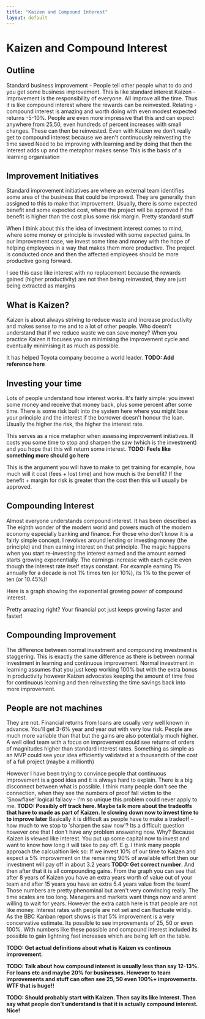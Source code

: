 ```yaml
---
title: "Kaizen and Compound Interest"
layout: default
---
```


# Kaizen and Compound Interest

## Outline
Standard business improvement - People tell other people what to do and you get some business improvement. This is like standard interest
Kaizen - improvement is the responsibility of everyone. All improve all the time. Thus it is like compound interest where the rewards can be reinvested.
Relating - compound interest is amazing and worth doing with even modest expected returns -5-10%. People are even more impressive that this and can expect anywhere from 25,50, even hundreds of percent increases with small changes. These can then be reinvested.
Even with Kaizen we don't really get to compound interest because we aren't continuously reinvesting the time saved
Need to be improving with learning and by doing that then the interest adds up and the metaphor makes sense
This is the basis of a learning organisation

## Improvement Initiatives
Standard improvement initiatives are where an external team identifies some area of the business that could be improved. They are generally then assigned to this to make that improvement. Usually, there is some expected benefit and some expected cost, where the project will be approved if the benefit is higher than the cost plus some risk margin. Pretty standard stuff

When I think about this the idea of investment interest comes to mind, where some money or principle is invested with some expected gains.  In our improvement case, we invest some time and money with the hope of helping employees in a way that makes them more productive. The project is conducted once and then the affected employees should be more productive going forward.

I see this case like interest with no replacement because the rewards gained (higher productivity) are not then being reinvested, they are just being extracted as margins

## What is Kaizen?
Kaizen is about always striving to reduce waste and increase productivity and makes sense to me and to a lot of other people. Who doesn't understand that if we reduce waste we can save money?
When you practice Kaizen it focuses you on minimising the improvement cycle and eventually minimising it as much as possible.

It has helped Toyota company become a world leader. **TODO: Add reference here**

## Investing your time
Lots of people understand how interest works. It's fairly simple: you invest some money and receive that money back, plus some percent after some time. There is some risk built into the system here where you might lose your principle and the interest if the borrower doesn't honour the loan. Usually the higher the risk, the higher the interest rate.

This serves as a nice metaphor when assessing improvement initiatives. It costs you some time to stop and sharpen the saw (which is the investment) and you hope that this will return some interest. **TODO: Feels like something more should go here**

This is the argument you will have to make to get training for example, how much will it cost (fees + lost time) and how much is the benefit? If the benefit + margin for risk is greater than the cost then this will usually be approved.

## Compounding Interest
Almost everyone understands compound interest. It has been described as The eighth wonder of the modern world and powers much of the modern economy especially banking and finance. For those who don't know it is a fairly simple concept. I revolves around lending or investing money (the principle) and then earning interest on that principle. The magic happens when you start re-investing the interest earned and the amount earned starts growing exponentially. The earnings increase with each cycle even though the interest rate itself stays constant. For example earning 1% annually for a decade is not 1% times ten (or 10%), its 1% to the power of ten (or 10.45%)!

Here is a graph showing the exponential growing power of compound interest.

Pretty amazing right? Your financial pot just keeps growing faster and faster!

## Compounding Improvement
The difference between normal investment and compounding investment is staggering. This is exactly the same difference as there is between normal investment in learning and continuous improvement.
Normal investment in learning assumes that you just keep working 100% but with the extra bonus in productivity however Kaizen advocates keeping the amount of time free for continuous learning and then reinvesting the time savings back into more improvement.

## People are not machines
They are not. Financial returns from loans are usually very well known in advance. You'll get 3-6% year and year out with very low risk. People are much more variable than that but the gains are also potentially much higher. A well oiled team with a focus on improvement could see returns of orders of magnitudes higher than standard interest rates. Something as simple as an MVP could see your idea efficiently validated at a thousandth of the cost of a full project (maybe a millionth)

However I have been trying to convince people that continuous improvement is a good idea and it is always hard to explain. There is a big disconnect between what is possible. I think many people don't see the connection, when they see the numbers of proof fall victim to the 'Snowflake' logical fallacy - I'm so unique this problem could never apply to me.
**TODO: Possibly off track here. Maybe talk more about the tradeoffs that have to made as part of Kaizen. Ie slowing down now to invest time to to improve later**
Basically it is difficult as people have to make a tradeoff - how much to we stop to 'sharpen the saw now'? Its a difficult question however one that I don't have any problem answering now. Why? Because Kaizen is viewed like interest. You put up some capital now to invest and want to know how long it will take to pay off. E.g. I think many people approach the calcualtion liek so: If we invest 10% of our time to Kaizen and expect a 5% improvement on the remaining 90% of available effort then our investment will pay off in about 3.2 years **TODO: Get correct number**. And then after that it is all compounding gains. From the graph you can see that after 8 years of Kaizen you have an extra years worth of value out of your team and after 15 years you have an extra 5.4 years value from the team! Those numbers are pretty phenominal but aren't very convincing really. The time scales are too long. Managers and markets want things now and arent willing to wait for years. However the extra catch here is that people are not like money. Interest rates with people are not set and can fluctuate wildly. As the BBC Kanban report shows is that 5% improvement is a very concervative estimate. Its possible to see improvements of 25, 50 or even 100%. With numbers like these possible and compound interest included its possible to gain lightning fast increases which are being left on the table.



**TODO: Get actual definitions about what is Kaizen vs continous improvement.**

**TODO: Talk about how compound interest is usually less than say 12-13%. For loans etc and maybe 20% for businesses. However to team improvements and stuff can often see 25, 50 even 100%+ improvements. WTF that is huge!!**

**TODO: Should probably start with Kaizen. Then say its like Interest. Then say what people don't understand is that it is actually compound interest. Nice!**
